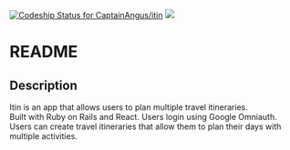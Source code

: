 [ ![Codeship Status for CaptainAngus/itin](https://app.codeship.com/projects/cf5a28e0-cb02-0135-245d-166e68feea7b/status?branch=master)](https://app.codeship.com/projects/261825)
<a href="https://codeclimate.com/github/CaptainAngus/itin/maintainability"><img src="https://api.codeclimate.com/v1/badges/f890ffb04f4f95c64eef/maintainability" /></a>

# README

<h2> Description </h2>
Itin is an app that allows users to plan multiple travel itineraries. 
<br>
Built with Ruby on Rails and React. Users login using Google Omniauth. Users can create travel itineraries that allow them to plan their days with multiple activities.
